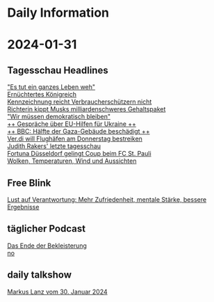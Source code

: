 
Daily Information
=================

# 2024-01-31

## Tagesschau Headlines
  
["Es tut ein ganzes Leben weh"](https://www.tagesschau.de/inland/gesellschaft/gedenken-opfer-nationalsozialismus-100.html)  
[Ernüchtertes Königreich](https://www.tagesschau.de/ausland/europa/vier-jahre-brexit-bilanz-100.html)  
[Kennzeichnung reicht Verbraucherschützern nicht](https://www.tagesschau.de/wirtschaft/verbraucher/fleisch-herkunft-supermaerkte-metzgereien-kennzeichnung-siegel-100.html)  
[Richterin kippt Musks milliardenschweres Gehaltspaket](https://www.tagesschau.de/wirtschaft/elon-musk-tesla-urteil-verguetung-100.html)  
["Wir müssen demokratisch bleiben"](https://www.tagesschau.de/ausland/europa/klitschko-interview-100.html)  
[++ Gespräche über EU-Hilfen für Ukraine ++](https://www.tagesschau.de/newsticker/liveblog-ukraine-mittwoch-330.html)  
[++ BBC: Hälfte der Gaza-Gebäude beschädigt ++](https://www.tagesschau.de/newsticker/liveblog-nahost-mittwoch-100.html)  
[Ver.di will Flughäfen am Donnerstag bestreiken](https://www.tagesschau.de/inland/gesellschaft/verdi-warnstreik-flughaefen-100.html)  
[Judith Rakers' letzte tagesschau](https://www.tagesschau.de/inland/judith-rakers-abschied-100.html)  
[Fortuna Düsseldorf gelingt Coup beim FC St. Pauli](https://www.sportschau.de/fussball/dfbpokal/spielbericht-dfb-pokal-fc-st-pauli-fortuna-duesseldorf-100.html)  
[Wolken, Temperaturen, Wind und Aussichten](https://www.tagesschau.de/wetter/deutschland/wettervorhersage-deutschland-100.html)
## Free Blink
  
[Lust auf Verantwortung: Mehr Zufriedenheit, mentale Stärke, bessere Ergebnisse](https://www.blinkist.com/de/books/lust-auf-verantwortung-de)
## täglicher Podcast
  
[Das Ende der Bekleisterung](https://www.ardaudiothek.de/episode/ende-der-welt-die-taegliche-glosse/das-ende-der-bekleisterung/bayern-2/13115913/)  
[no](no)
## daily talkshow
  
[Markus Lanz vom 30. Januar 2024](https://www.zdf.de/gesellschaft/markus-lanz/markus-lanz-vom-30-januar-2024-100.html)